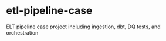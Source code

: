 # etl-pipeline-case
ELT pipeline case project including ingestion, dbt, DQ tests, and orchestration
